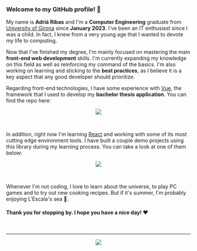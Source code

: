 ### Welcome to my GitHub profile! 👋

My name is **Adrià Ribas** and I'm a **Computer Engineering** graduate from [University of Girona](https://www.udg.edu/) since **January 2023**. I've been an IT enthusiast since I was a child. In fact, I knew from a very young age that I wanted to devote my life to computing.

Now that I've finished my degree, I'm mainly focused on mastering the main **front-end web development** skills. I'm currently expanding my knowledge on this field as well as reinforcing my command of the basics. I'm also working on learning and sticking to the **best practices**, as I believe it is a key aspect that any good developer should prioritize.

Regarding front-end technologies, I have some experience with [Vue](https://vuejs.org/), the framework that I used to develop my **bachelor thesis application**. You can find the repo here:

<p align="center">
  <a href="https://github.com/adriribas/pfg-application">
    <picture>
      <source srcset="https://github-readme-stats.vercel.app/api/pin/?username=adriribas&repo=pfg-application&theme=transparent&show_owner=true&title_color=fff&icon_color=42b883&text_color=BBB" media="(prefers-color-scheme: dark)" />
      <source srcset="https://github-readme-stats.vercel.app/api/pin/?username=adriribas&repo=pfg-application&theme=transparent&show_owner=true&title_color=000&icon_color=42b883&text_color=444" media="(prefers-color-scheme: light), (prefers-color-scheme: no-preference)" />
      <img src="https://github-readme-stats.vercel.app/api/pin/?username=adriribas&repo=pfg-application&theme=transparent&show_owner=true&title_color=000&icon_color=42b883&text_color=444" />
    </picture>
  </a>
</p>

<br>

In addition, right now I'm learning [React](https://react.dev/) and working with some of its most cutting edge environment tools. I have built a couple demo projects using this library during my learning process. You can take a look at one of them below:

<p align="center">
  <a href="https://github.com/adriribas/game-hub">
    <picture>
      <source srcset="https://github-readme-stats.vercel.app/api/pin/?username=adriribas&repo=game-hub&theme=transparent&show_owner=true&title_color=fff&icon_color=3178c6&text_color=BBB" media="(prefers-color-scheme: dark)" />
      <source srcset="https://github-readme-stats.vercel.app/api/pin/?username=adriribas&repo=game-hub&theme=transparent&show_owner=true&title_color=000&icon_color=3178c6&text_color=444" media="(prefers-color-scheme: light), (prefers-color-scheme: no-preference)" />
      <img src="https://github-readme-stats.vercel.app/api/pin/?username=adriribas&repo=game-hub&theme=transparent&show_owner=true&title_color=000&icon_color=3178c6&text_color=444" />
    </picture>
  </a>
</p>

<br>

Whenever I'm not coding, I love to learn about the universe, to play PC games and to try out new cooking recipes. But if it's summer, I'm probably enjoying L'Escala's sea :ocean:.

#### Thank you for stopping by. I hope you have a nice day! :heart:

<br>

---

<p align="center">
  <a href="https://skillicons.dev">
    <img src="https://skillicons.dev/icons?i=html,css,js,ts,react,vue,nodejs,express,java,docker,mysql,git" />
  </a>
</p>
